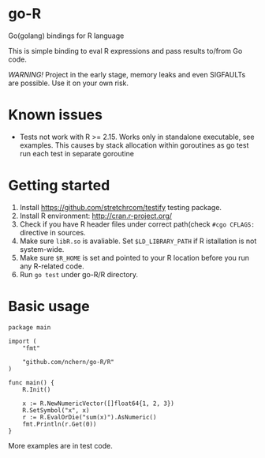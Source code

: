 go-R
===

Go(golang) bindings for R language

This is simple binding to eval R expressions and pass results to/from Go code. 

*WARNING!*
Project in the early stage, memory leaks and even SIGFAULTs are possible. Use it on your own risk.

Known issues
===

* Tests not work with R >= 2.15. Works only in standalone executable, see examples. This causes by stack allocation within goroutines as go test run each test in separate goroutine

Getting started
====

1. Install https://github.com/stretchrcom/testify testing package.
1. Install R environment: http://cran.r-project.org/
2. Check if you have R header files under correct path(check `#cgo CFLAGS:` directive in sources.
2. Make sure `libR.so` is avaliable. Set `$LD_LIBRARY_PATH` if R istallation is not system-wide.
2. Make sure `$R_HOME` is set and pointed to your R location before you run any R-related code.
3. Run `go test` under go-R/R directory.

Basic usage
====

```
package main

import (
    "fmt"

    "github.com/nchern/go-R/R"
)

func main() {
    R.Init()

    x := R.NewNumericVector([]float64{1, 2, 3})
    R.SetSymbol("x", x)
    r := R.EvalOrDie("sum(x)").AsNumeric()
    fmt.Println(r.Get(0))
}
```

More examples are in test code.
